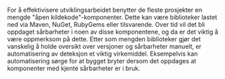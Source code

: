For å effektivisere utviklingsarbeidet benytter de fleste prosjekter en mengde "åpen kildekode"-komponenter. Dette kan være biblioteker lastet ned via Maven, NuGet, RubyGems eller tilsvarende. Over tid vil det bli oppdaget sårbarheter i noen av disse komponentene, og da er det viktig å være oppmerksom på dette. Etter som mengden biblioteker gjør det vanskelig å holde oversikt over versjoner og sårbarheter manuelt, er automatisering av deteksjon et viktig virkemiddel. Eksempelvis kan automatisering sørge for at bygget bryter dersom det oppdages at komponenter med kjente sårbarheter er i bruk.
